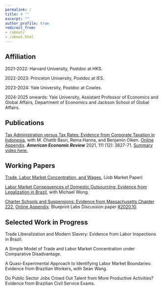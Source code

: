 ```yaml
---
permalink: /
title: # ""
excerpt: ""
author_profile: true
redirect_from: 
- /about/
- /about.html
---
```


 
Affiliation
--
2021-2022: Harvard University, Postdoc at HKS.

2022-2023: Princeton University, Postdoc at IES.

2023-2024: Yale University, Postdoc at Cowles.

2024-2025 onwards: Yale University, Assistant Professor of Economics and Global Affairs, Department of Economics and Jackson School of Global Affairs.

Publications
--
<a href="https://mayarapfs.github.io/files/MTO_ms_AER.pdf" target="_blank">Tax Administration versus Tax Rates: Evidence from Corporate Taxation in Indonesia</a>, with M. Chatib Basri, Rema Hanna, and Benjamin Olken. <a href="https://mayarapfs.github.io/files/MTO_appendix.pdf" target="_blank">Online Appendix</a>. <b><em>American Economic Review</em></b> 2021, 111 (12): 3827-71. <a href="https://www.youtube.com/watch?v=g7uTn51kI14" target="_blank">Summary video here.</a>

Working Papers
--
<a href="https://mayarapfs.github.io/files/Felix_JMP.pdf" target="_blank">Trade, Labor Market Concentration, and Wages.</a> (Job Market Paper)

<a href="https://mayarapfs.github.io/files/outsourcing.pdf" target="_blank">Labor Market Consequences of Domestic Outsourcing: Evidence from Legalization in Brazil</a>, with Michael Wong.

<a href="https://mayarapfs.github.io/files/Charters and suspensions_MS.pdf" target="_blank">Charter Schools and Suspensions: Evidence from Massachusetts Chapter 222.</a> <a href="https://mayarapfs.github.io/files/Charters and suspensions_Appendix.pdf" target="_blank">Online Appendix</a>. Blueprint Labs Discussion paper <a href="https://blueprintcdn.com/wp-content/uploads/2020/10/Blueprint-Labs-Discussion-Paper-2020.10-Felix.pdf" target="_blank">#2020.10</a>.

Selected Work in Progress
--

Trade Liberalization and Modern Slavery: Evidence from Labor Inspections in Brazil.

A Simple Model of Trade and Labor Market Concentration under Comparative Disadvantage.

A Quasi-Experimental Approach to Identifying Labor Market Boundaries: Evidence from Brazilian Workers, with Sean Wang.

Do Public Sector Jobs Crowd Out Talent from More Productive Activities? Evidence from Brazilian Civil Service Exams.
